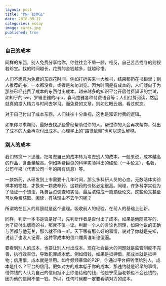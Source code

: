 ```yaml
---
layout: post
title: "PNF 拉伸法"
date: 2018-09-12
categories: essay
image: cards.jpg
published: true
---
```


### 自己的成本

同样的东西，别人免费分享给你，你往往会不屑一顾，相反，自己苦苦找寻的则视若珍宝。找的时间越长，花费的金钱越多，就越珍惜。

人们不愿意为免费的东西花时间。例如打折买来一大堆书，结果都扔在书柜里；别人推荐的书，一本都没看，或者是匆匆浏览。因为时间是有成本的，人们倾向于为那些已经花费了成本的东西付出成本。越来越多的知识平台开启付费知识的尝试，如知乎的live，罗辑思维的app，喜马拉雅各种付费语音等；人们付费阅读，然后就真的投入精力与时间去学习。而免费的文章，则如过眼云烟，看过就忘。

对于自己付出了成本东西，人们往往十分重视，这也是知识付费的逻辑。

如果你寻求帮助，最好去找那些曾经帮助过你的人。帮过你的人会再次帮你，付出了成本的人会再次付出成本。心理学上的“路径依赖”也可以这么解释。

### 别人的成本

我们转换一下思维，把考虑自己的成本转为考虑别人的成本。一般来说，成本越高的作品，含金量越高。例如耗费巨资的科学实验得出的结论（一手论文），名著，公司年报（代表公司一年的所有信息）等。

一款新药，从研发到上市需要十几年时间，那么多科研人员的心血，无数活体实验样本的牺牲，才换来一颗救命药。这颗药的价格必定很高。同理，许多科学实验为了验证一个想法，耗费巨资调查和实验，最后浓缩成一篇顶级论文。这些论文甚至可以免费获取、阅读，有啥理由不去学习呢？

所谓站在巨人的肩膀就是这个道理。吸收前人的经验，在前人的基础上创新。

同样，判断一本书是否是好书，先判断作者是否付出了成本。如果是他随意写的、为了应付出版商的书，那就不值一读。判断一个人的言论也同理，如果他说的正确与否都与他无关，那么就不值一听。天下哪有那么好的事情，说对了你就是先知，说错了也没人记得，这种零成本的信口雌黄谁听谁傻逼。

要看到别人的成本，也要让别人付出成本。现在社会最大的问题就是监管制度不完善，执行效率低，导致犯罪成本低。例如借钱，如果是抵押借，那成本就是抵押物；信用借，成本就是信用。如今频频暴雷的P2P，你通过平台把钱借给别人，成本是什么？平台的信用。假如对方的成本低于你的成本，那违约就是迟早的事情。借你钱的人认为自己的信用抵不上你借给他的钱，他是宁愿当老赖也不会还钱的。因为他的信用不值一钱。所以，任何时候都一定要看清对方的成本。

